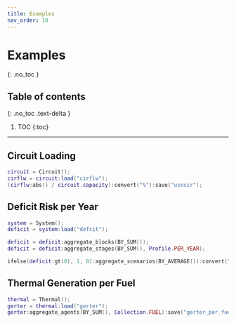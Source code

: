 ```yaml
---
title: Examples
nav_order: 10
---
```


# Examples
{: .no_toc }

## Table of contents
{: .no_toc .text-delta }

1. TOC
{:toc}

---

## Circuit Loading

``` lua
circuit = Circuit();
cirflw = circuit:load("cirflw");
(cirflw:abs() / circuit.capacity):convert("%"):save("usecir");
```

## Deficit Risk per Year

``` lua
system = System();
deficit = system:load("defcit");

deficit = deficit:aggregate_blocks(BY_SUM());
deficit = deficit:aggregate_stages(BY_SUM(), Profile.PER_YEAR);

ifelse(deficit:gt(0), 1, 0):aggregate_scenarios(BY_AVERAGE()):convert("%"):save("deficit_risk");
```

## Thermal Generation per Fuel

``` lua
thermal = Thermal();
gerter = thermal:load("gerter");
gerter:aggregate_agents(BY_SUM(), Collection.FUEL):save("gerter_per_fuel");
```
